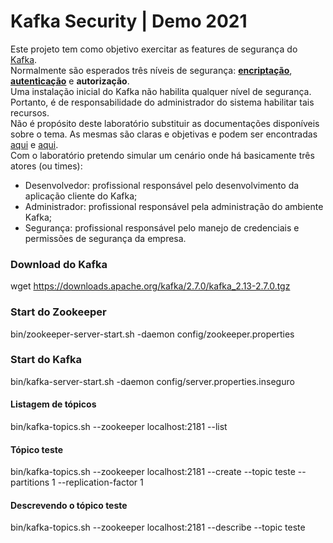 # Kafka Security | Demo 2021

Este projeto tem como objetivo exercitar as features de segurança do [Kafka](https://kafka.apache.org/).<br/>
Normalmente são esperados três níveis de segurança: [**encriptação**](kafka-ssl/instructions/kafka-ssl-encryption.md), [**autenticação**](kafka-kerberos/instructions/kafka-sasl-authentication.md) e **autorização**.<br/>
Uma instalação inicial do Kafka não habilita qualquer nível de segurança. Portanto, é de responsabilidade do administrador do sistema habilitar tais recursos.<br/>
Não é propósito deste laboratório substituir as documentações disponíveis sobre o tema. As mesmas são claras e objetivas e podem ser encontradas [aqui](https://kafka.apache.org/documentation/#security) e [aqui](https://docs.confluent.io/current/security.html).<br/>
Com o laboratório pretendo simular um cenário onde há basicamente três atores (ou times):

- Desenvolvedor: profissional responsável pelo desenvolvimento da aplicação cliente do Kafka;
- Administrador: profissional responsável pela administração do ambiente Kafka;
- Segurança: profissional responsável pelo manejo de credenciais e permissões de segurança da empresa.

### Download do Kafka
wget https://downloads.apache.org/kafka/2.7.0/kafka_2.13-2.7.0.tgz

### Start do Zookeeper
bin/zookeeper-server-start.sh -daemon config/zookeeper.properties

### Start do Kafka
bin/kafka-server-start.sh -daemon config/server.properties.inseguro

#### Listagem de tópicos
bin/kafka-topics.sh --zookeeper localhost:2181 --list

#### Tópico teste
bin/kafka-topics.sh --zookeeper localhost:2181 --create --topic teste --partitions 1  --replication-factor 1

#### Descrevendo o tópico teste
bin/kafka-topics.sh --zookeeper localhost:2181 --describe --topic teste

